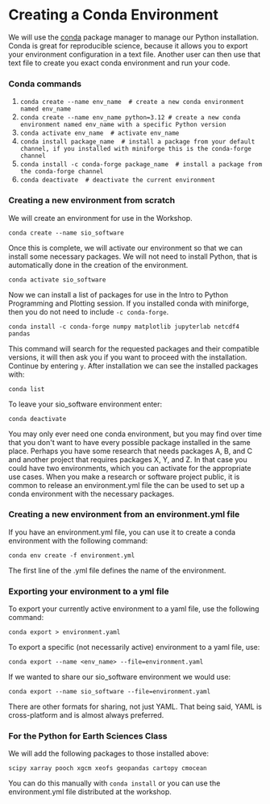 # Creating a Conda Environment

We will use the [conda](https://docs.conda.io/projects/conda/en/latest/user-guide/tasks/manage-environments.html#sharing-an-environment) package manager to manage our Python installation. Conda is great for reproducible science, because it allows you to export your environment configuration in a text file. Another user can then use that text file to create you exact conda environment and run your code.

### Conda commands

1) ```conda create --name env_name  # create a new conda environment named env_name```   
2) ```conda create --name env_name python=3.12 # create a new conda environment named env_name with a specific Python version``` 
3) ```conda activate env_name  # activate env_name``` 
4) ```conda install package_name  # install a package from your default channel, if you installed with miniforge this is the conda-forge channel```  
5) ```conda install -c conda-forge package_name  # install a package from the conda-forge channel```  
6) ```conda deactivate  # deactivate the current environment```  

### Creating a new environment from scratch

We will create an environment for use in the Workshop.

```conda create --name sio_software``` 

Once this is complete, we will activate our environment so that we can install some necessary packages. We will not need to install Python, that is automatically done in the creation of the environment.

```conda activate sio_software``` 

Now we can install a list of packages for use in the Intro to Python Programming and Plotting session. If you installed conda with miniforge, then you do not need to include `-c conda-forge`.

```conda install -c conda-forge numpy matplotlib jupyterlab netcdf4 pandas``` 

This command will search for the requested packages and their compatible versions, it will then ask you if you want to proceed with the installation. Continue by entering `y`. After installation we can see the installed packages with:

```conda list```  

To leave your sio_software environment enter:

```conda deactivate```

You may only ever need one conda environment, but you may find over time that you don't want to have every possible package installed in the same place. Perhaps you have some research that needs packages A, B, and C and another project that requires packages X, Y, and Z. In that case you could have two environments, which you can activate for the appropriate use cases. When you make a research or software project public, it is common to release an environment.yml file the can be used to set up a conda environment with the necessary packages.

### Creating a new environment from an environment.yml file

If you have an environment.yml file, you can use it to create a conda environment with the following command:

```conda env create -f environment.yml``` 

The first line of the .yml file defines the name of the environment. 

### Exporting your environment to a yml file

To export your currently active environment to a yaml file, use the following command:

```conda export > environment.yaml``` 

To export a specific (not necessarily active) environment to a yaml file, use:

```conda export --name <env_name> --file=environment.yaml``` 

If we wanted to share our sio_software environment we would use:

```conda export --name sio_software --file=environment.yaml``` 

There are other formats for sharing, not just YAML. That being said, YAML is cross-platform and is almost always preferred.

### For the Python for Earth Sciences Class 

We will add the following packages to those installed above:

```scipy xarray pooch xgcm xeofs geopandas cartopy cmocean```

You can do this manually with `conda install` or you can use the environment.yml file distributed at the workshop.